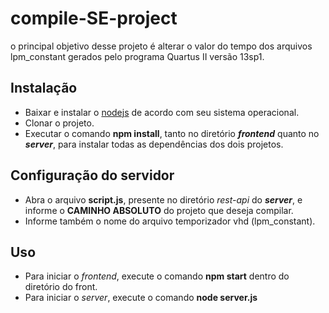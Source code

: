 # compile-SE-project
o principal objetivo desse projeto é alterar o valor do tempo dos arquivos lpm_constant gerados pelo programa Quartus II versão 13sp1.

## Instalação
* Baixar e instalar o [nodejs](https://nodejs.org/en/download/) de acordo com seu sistema operacional.
* Clonar o projeto.
* Executar o comando **npm install**, tanto no diretório ***frontend*** quanto no ***server***, para instalar todas as dependências dos dois projetos.

## Configuração do servidor
* Abra o arquivo **script.js**, presente no diretório *rest-api* do ***server***, e informe o **CAMINHO ABSOLUTO** do projeto que deseja compilar. 
* Informe também o nome do arquivo temporizador vhd (lpm_constant).

## Uso
* Para iniciar o *frontend*, execute o comando **npm start** dentro do diretório do front.
* Para iniciar o *server*, execute o comando **node server.js**




